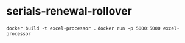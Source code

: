 # serials-renewal-rollover

`docker build -t excel-processor .`
`docker run -p 5000:5000 excel-processor`
